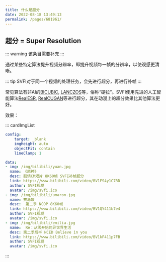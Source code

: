 ```yaml
---
title: 什么是超分
date: 2022-08-18 13:49:13
permalink: /pages/681961/
---
```



## 超分 = Super Resolution

::: warning
该条目需要补充
:::

通过某些特定算法提升视频分辨率，即提升视频每一帧的分辨率，以使观感更清晰。

::: tip
SVFI对于同一个视频的处理任务，会先进行超分，再进行补帧
:::

常见算法有非AI的[BICUBIC](https://en.wikipedia.org/wiki/Bicubic_interpolation), [LANCZOS](https://en.wikipedia.org/wiki/Lanczos_algorithm)等，俗称“硬拉”。SVFI使用先进的人工智能算法[RealESR](https://github.com/xinntao/Real-ESRGAN), [RealCUGAN](https://github.com/bilibili/ailab/tree/main/Real-CUGAN)等进行超分，其在动漫上的超分效果比其他算法更好。

效果：

::: cardImgList

```yaml
config:
    target: _blank
    imgHeight: auto
    objectFit: contain
    lineClamp: 1

data:
- img: /img/bilibili/yuan.jpg
  name: 《原神》
  desc: 剧情CM短片 8K60帧 SVFI补帧超分
  link: https://www.bilibili.com/video/BV1FS4y1C7RD
  author: SVFI视觉 
  avatar: /img/svfi.ico
- img: /img/bilibili/umaron.jpg
  name: 赛马娘
  desc:  第二季 NCOP 8K60帧
  link: https://www.bilibili.com/video/BV1QY411b7e4
  author: SVFI视觉 
  avatar: /img/svfi.ico
- img: /img/bilibili/emilia.jpg
  name:  Re：从零开始的异世界生活
  desc: 第二季后半 NCED Believe in you
  link: https://www.bilibili.com/video/BV1kF411p7FB
  author: SVFI视觉 
  avatar: /img/svfi.ico
```

:::
